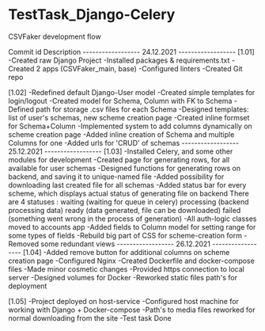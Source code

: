 # TestTask_Django-Celery
CSVFaker development flow


Commit id				    Description
------------------   24.12.2021   ------------------
[1.01] 				      -Created raw Django Project
					          -Installed packages & requirements.txt
                    -Created 2 apps (CSVFaker_main, base)
                    -Configured linters
                    -Created Git repo

[1.02]		          -Redefined default Django-User model 
                    -Created simple templates for login/logout
                    -Created model for Schema, Column with FK to Schema
                    -Defined path for storage .csv files for each Schema
                    -Designed templates: list of user's schemas, new scheme creation page
                    -Created inline formset for Schema+Column
                    -Implemented system to add columns dynamically on scheme creation page
                    -Added inline creation of Schema and multiple Columns for one
					          -Added urls for 'CRUD' of schemas
------------------   25.12.2021   ------------------
[1.03]		          -Installed Celery, and some other modules for development
					          -Created page for generating rows, for all available for user schemas
					          -Designed functions for generating rows on backend, and saving it to unique-named file
					          -Added possibility for downloading last created file for all schemas
					          -Added status bar for every scheme, which displays actual status of generating file on backend
					            There are 4 statuses : 	waiting (waiting for queue in celery)
												                      processing (backend processing data)
												                      ready (data generated, file can be downloaded)
												                      failed (something went wrong in the process of generation)
					          -All auth-logic classes moved to accounts app
					          -Added fields to Column model for setting range for some types of fields
					          -Rebuild big part of CSS for scheme-creation form
					          -Removed some redundant views
------------------   26.12.2021   ------------------
[1.04]              -Added remove button for additional columns on scheme creation page
                    -Configured Nginx
                    -Created Dockerfile and docker-compose files
                    -Made minor cosmetic changes
                    -Provided https connection to local server
                    -Designed volumes for Docker
                    -Reworked static files path's for deployment

[1.05]              -Project deployed on host-service
                    -Configured host machine for working with Django + Docker-compose
                    -Path's to media files reworked for normal downloading from the site
                    -Test task Done
